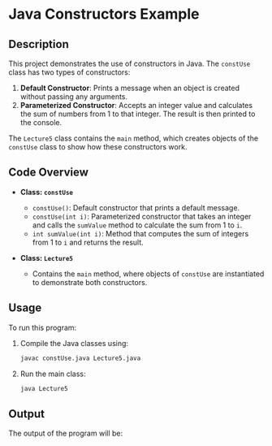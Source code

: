 # Java Constructors Example

## Description

This project demonstrates the use of constructors in Java. The `constUse` class has two types of constructors:

1. **Default Constructor**: Prints a message when an object is created without passing any arguments.
2. **Parameterized Constructor**: Accepts an integer value and calculates the sum of numbers from 1 to that integer. The result is then printed to the console.

The `Lecture5` class contains the `main` method, which creates objects of the `constUse` class to show how these constructors work.

## Code Overview

- **Class: `constUse`**
  - `constUse()`: Default constructor that prints a default message.
  - `constUse(int i)`: Parameterized constructor that takes an integer and calls the `sumValue` method to calculate the sum from 1 to `i`.
  - `int sumValue(int i)`: Method that computes the sum of integers from 1 to `i` and returns the result.

- **Class: `Lecture5`**
  - Contains the `main` method, where objects of `constUse` are instantiated to demonstrate both constructors.

## Usage

To run this program:
1. Compile the Java classes using:
    ```bash
    javac constUse.java Lecture5.java
    ```
2. Run the main class:
    ```bash
    java Lecture5
    ```

## Output

The output of the program will be:
